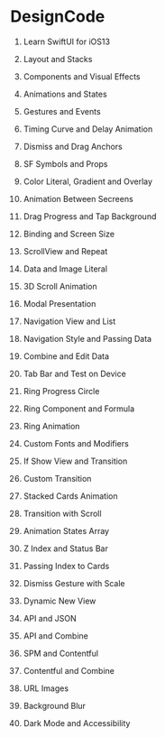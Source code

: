 # DesignCode

1. Learn SwiftUI for iOS13
2. Layout and Stacks
3. Components and Visual Effects
4. Animations and States
5. Gestures and Events
6. Timing Curve and Delay Animation
7. Dismiss and Drag Anchors
8. SF Symbols and Props
9. Color Literal, Gradient and Overlay
10. Animation Between Secreens
11. Drag Progress and Tap Background
12. Binding and Screen Size
13. ScrollView and Repeat
14. Data and Image Literal
15. 3D Scroll Animation
16. Modal Presentation
17. Navigation View and List
18. Navigation Style and Passing Data
19. Combine and Edit Data
20. Tab Bar and Test on Device

21. Ring Progress Circle
22. Ring Component and Formula
23. Ring Animation
24. Custom Fonts and Modifiers
25. If Show View and Transition
26. Custom Transition
27. Stacked Cards Animation
28. Transition with Scroll
29. Animation States Array
30. Z Index and Status Bar
31. Passing Index to Cards
32. Dismiss Gesture with Scale
33. Dynamic New View
34. API and JSON
35. API and Combine
36. SPM and Contentful
37. Contentful and Combine
38. URL Images
39. Background Blur
40. Dark Mode and Accessibility
